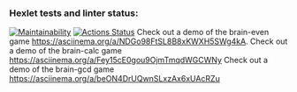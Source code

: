 ### Hexlet tests and linter status:
[![Maintainability](https://api.codeclimate.com/v1/badges/95190cc75a005c15f0c3/maintainability)](https://codeclimate.com/github/vreznv/frontend-project-44/maintainability)
[![Actions Status](https://github.com/vreznv/frontend-project-44/workflows/hexlet-check/badge.svg)](https://github.com/vreznv/frontend-project-44/actions)
Check out a demo of the brain-even game https://asciinema.org/a/NDGo98FtSL8B8xKWXH5SWg4kA.
Check out a demo of the brain-calc game https://asciinema.org/a/Fey15cE0gou9OjmTmqdWGCWNy
Check out a demo of the brain-gcd game https://asciinema.org/a/beON4DrUQwnSLxzAx6xUAcRZu 